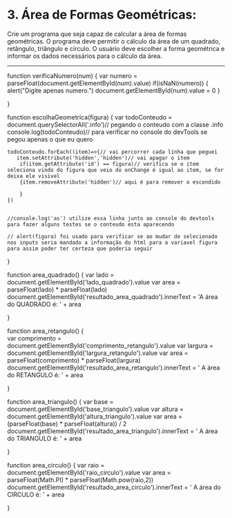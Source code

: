 # 3. Área de Formas Geométricas:
Crie um programa que seja capaz de calcular a área de formas geométricas.
O programa deve permitir o cálculo da área de um quadrado, retângulo, triângulo e círculo.
O usuário deve escolher a forma geométrica e informar os dados necessários para o cálculo da área.

_________

function verificaNumero(num)
{
        var numero = parseFloat(document.getElementById(num).value)
        if(isNaN(numero))
            {
                alert("Digite apenas numero.")
                document.getElementById(num).value = 0
            }
        
}

function escolhaGeometrica(figura)
{
    var todoConteudo = document.querySelectorAll('.info')// pegando o conteudo com a classe .info
    console.log(todoConteudo)// para verificar no console do devTools se pegou apenas o que eu quero

    todoConteudo.forEach((item)=>{// vai percorrer cada linha que peguei
       item.setAttribute('hidden','hidden')// vai apagar o item
        if(item.getAttribute('id') == figura)// verifica se o item seleciona vindo do figura que veio do onChange é igual ao item, se for deixa ele visivel
        {item.removeAttribute('hidden')// aqui é para remover o escondido
           
        }
    })
 

    //console.log('as') utilize essa linha junto ao console do devtools para fazer alguns testes se o conteudo esta aparecendo 

    // alert(figura) foi usado para verificar se ao mudar de selecionado nos inputs seria mandado a informação do html para a variavel figura para assim poder ter certeza que poderia seguir
}


function area_quadrado()
{       var lado = document.getElementById('lado_quadrado').value
        var area = parseFloat(lado) * parseFloat(lado)
        document.getElementById('resultado_area_quadrado').innerText = 'A área do QUADRADO é: ' + area 


}

function area_retangulo()
{   
    var comprimento = document.getElementById('comprimento_retangulo').value
    var largura = document.getElementById('largura_retangulo').value
    var area = parseFloat(comprimento) * parseFloat(largura)
    document.getElementById('resultado_area_retangulo').innerText = ' A área do RETANGULO é: ' + area

}

function area_triangulo()
{
    var base = document.getElementById('base_triangulo').value
    var altura = document.getElementById('altura_triangulo').value
    var area = (parseFloat(base) * parseFloat(altura)) / 2
    document.getElementById('resultado_area_triangulo').innerText = ' A área do TRIANGULO é: ' + area

}

function area_circulo()
{
    var raio = document.getElementById('raio_circulo').value
    var area = parseFloat(Math.PI) * parseFloat(Math.pow(raio,2))
    document.getElementById('resultado_area_circulo').innerText = ' A área do CIRCULO é: ' + area

}
